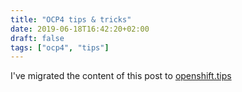 ```yaml
---
title: "OCP4 tips & tricks"
date: 2019-06-18T16:42:20+02:00
draft: false
tags: ["ocp4", "tips"]
---
```


I've migrated the content of this post to [openshift.tips](https://openshift.tips)
